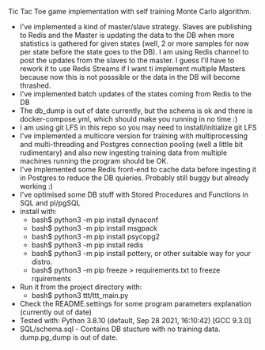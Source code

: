   Tic Tac Toe game implementation with self training Monte Carlo algorithm.
* I've implemented a kind of master/slave strategy. Slaves are publishing to Redis and the Master is updating the data to the DB when more statistics is gathered for given states (well, 2 or more samples for now per state before the state goes to the DB). I am using Redis channel to post the updates from the slaves to the master. I guess I'll have to rework it to use Redis Streams if I want ti implement multiple Masters because now this is not posssible or the data in the DB will become thrashed.
* I've implemented batch updates of the states coming from Redis to the DB
* The db_dump is out of date currently, but the schema is ok and there is docker-compose.yml, which should make you running in no time :)
* I am using git LFS in this repo so you may need to install/initialize git LFS
* I've implemented a multicore version for training with multiprocessing and multi-threading and Postgres connection pooling (well a little bit rudimentary) and also now ingesting training data from multiple machines running the program should be OK. 
* I've implemented some Redis front-end to cache data before ingesting it in Postgres to reduce the DB quieries. Probably still buggy but already working :)
* I've optimised some DB stuff with Stored Procedures and Functions in SQL and pl/pgSQL
* install with:
  * bash$ python3 -m pip install dynaconf
  * bash$ python3 -m pip install msgpack
  * bash$ python3 -m pip install psycopg2
  * bash$ python3 -m pip install redis
  * bash$ python3 -m pip install pottery,
     or other suitable way for your distro.
  * bash$ python3 -m pip freeze > requirements.txt to freeze rquirements
* Run it from the project directory with:
    * bash$ python3 ttt/ttt_main.py
* Check the README.settings for some program parameters explanation (currently out of date)
* Tested with:
    Python 3.8.10 (default, Sep 28 2021, 16:10:42) [GCC 9.3.0]
* SQL/schema.sql - Contains DB stucture with no training data. dump.pg_dump is out of date.
